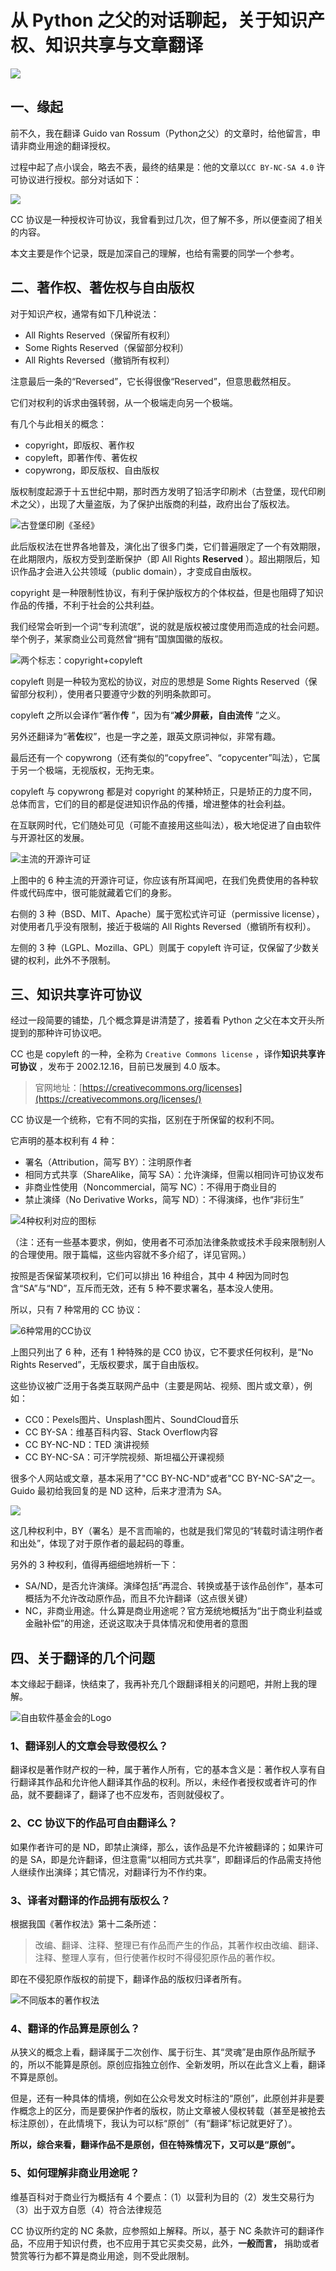 # 从 Python 之父的对话聊起，关于知识产权、知识共享与文章翻译

![](http://ww1.sinaimg.cn/large/68b02e3bly1g67oqe04moj24mo334hdv.jpg)

## 一、缘起

前不久，我在翻译 Guido van Rossum（Python之父）的文章时，给他留言，申请非商业用途的翻译授权。

过程中起了点小误会，略去不表，最终的结果是：他的文章以`CC BY-NC-SA 4.0` 许可协议进行授权。部分对话如下：

![](http://ww1.sinaimg.cn/large/68b02e3bly1g68cgyzcd7j20lr0mmtd9.jpg)

CC 协议是一种授权许可协议，我曾看到过几次，但了解不多，所以便查阅了相关的内容。

本文主要是作个记录，既是加深自己的理解，也给有需要的同学一个参考。

## 二、著作权、著佐权与自由版权

对于知识产权，通常有如下几种说法：

- All Rights Reserved（保留所有权利）
- Some Rights Reserved（保留部分权利）
- All Rights Reversed（撤销所有权利）

注意最后一条的“Reversed”，它长得很像“Reserved”，但意思截然相反。

它们对权利的诉求由强转弱，从一个极端走向另一个极端。

有几个与此相关的概念：

- copyright，即版权、著作权
- copyleft，即著作传、著佐权
- copywrong，即反版权、自由版权

版权制度起源于十五世纪中期，那时西方发明了铅活字印刷术（古登堡，现代印刷术之父），出现了大量盗版，为了保护出版商的利益，政府出台了版权法。

![古登堡印刷《圣经》](http://ww1.sinaimg.cn/large/68b02e3bly1g67q4lerr0j20jp0fawin.jpg)

此后版权法在世界各地普及，演化出了很多门类，它们普遍限定了一个有效期限，在此期限内，版权方受到垄断保护（即 All Rights **Reserved** ）。超出期限后，知识作品才会进入公共领域（public domain），才变成自由版权。

copyright 是一种限制性协议，有利于保护版权方的个体权益，但是也阻碍了知识作品的传播，不利于社会的公共利益。

我们经常会听到一个词“专利流氓”，说的就是版权被过度使用而造成的社会问题。举个例子，某家商业公司竟然曾“拥有”国旗国徽的版权。

![两个标志：copyright+copyleft](http://ww1.sinaimg.cn/large/68b02e3bly1g67azqplilj218k0mgacu.jpg)

copyleft 则是一种较为宽松的协议，对应的思想是 Some Rights Reserved（保留部分权利），使用者只要遵守少数的列明条款即可。

copyleft 之所以会译作“著作**传** ”，因为有“**减少屏蔽，自由流传** ”之义。

另外还翻译为“著**佐**权”，也是一字之差，跟英文原词神似，非常有趣。

最后还有一个 copywrong（还有类似的“copyfree”、“copycenter”叫法），它属于另一个极端，无视版权，无拘无束。

copyleft 与 copywrong 都是对 copyright 的某种矫正，只是矫正的力度不同，总体而言，它们的目的都是促进知识作品的传播，增进整体的社会利益。

在互联网时代，它们随处可见（可能不直接用这些叫法），极大地促进了自由软件与开源社区的发展。

![主流的开源许可证](http://ww1.sinaimg.cn/large/68b02e3bly1g67avtihqqj20go0af3zm.jpg)

上图中的 6 种主流的开源许可证，你应该有所耳闻吧，在我们免费使用的各种软件或代码库中，很可能就藏着它们的身影。

右侧的 3 种（BSD、MIT、Apache）属于宽松式许可证（permissive license），对使用者几乎没有限制，接近于极端的 All Rights Reversed（撤销所有权利）。

左侧的 3 种（LGPL、Mozilla、GPL）则属于 copyleft 许可证，仅保留了少数关键的权利，此外不予限制。

## 三、知识共享许可协议

经过一段简要的铺垫，几个概念算是讲清楚了，接着看 Python 之父在本文开头所提到的那种许可协议吧。

CC 也是 copyleft 的一种，全称为 `Creative Commons license` ，译作**知识共享许可协议** ，发布于 2002.12.16，目前已发展到 4.0 版本。

> 官网地址：[https://creativecommons.org/licenses](https://creativecommons.org/licenses/)

CC 协议是一个统称，它有不同的实指，区别在于所保留的权利不同。

它声明的基本权利有 4 种：

- 署名（Attribution，简写 BY）：注明原作者
- 相同方式共享（ShareAlike，简写 SA）：允许演绎，但需以相同许可协议发布
- 非商业性使用（Noncommercial，简写 NC）：不得用于商业目的
- 禁止演绎（No Derivative Works，简写 ND）：不得演绎，也作“非衍生”

![4种权利对应的图标](http://ww1.sinaimg.cn/large/68b02e3bly1g67drii1mgj22gy0mgdl8.jpg)

（注：还有一些基本要求，例如，使用者不可添加法律条款或技术手段来限制别人的合理使用。限于篇幅，这些内容就不多介绍了，详见官网。）

按照是否保留某项权利，它们可以排出 16 种组合，其中 4 种因为同时包含“SA”与“ND”，互斥而无效，还有 5 种不要求署名，基本没人使用。

所以，只有 7 种常用的 CC 协议：

![6种常用的CC协议](http://ww1.sinaimg.cn/large/68b02e3bly1g67dq8uvrej20qk0afta6.jpg)

上图只列出了 6 种，还有 1 种特殊的是 CC0 协议，它不要求任何权利，是“No Rights Reserved”，无版权要求，属于自由版权。

这些协议被广泛用于各类互联网产品中（主要是网站、视频、图片或文章），例如：

- CC0：Pexels图片、Unsplash图片、SoundCloud音乐
- CC BY-SA：维基百科内容、Stack Overflow内容
- CC BY-NC-ND：TED 演讲视频
- CC BY-NC-SA：可汗学院视频、斯坦福公开课视频

很多个人网站或文章，基本采用了"CC BY-NC-ND"或者"CC BY-NC-SA"之一。Guido 最初给我回复的是 ND 这种，后来才澄清为 SA。

![](http://ww1.sinaimg.cn/large/68b02e3bly1g67jx10d4dj21380mmwm5.jpg)

这几种权利中，BY（署名）是不言而喻的，也就是我们常见的“转载时请注明作者和出处”，体现了对于原作者的最起码的尊重。

另外的 3 种权利，值得再细细地辨析一下：

- SA/ND，是否允许演绎。演绎包括“再混合、转换或基于该作品创作”，基本可概括为不允许改动原作品，而且不允许翻译（这点很关键）
- NC，非商业用途。什么算是商业用途呢？官方笼统地概括为“出于商业利益或金融补偿”的用途，还说这取决于具体情况和使用者的意图

## 四、关于翻译的几个问题

本文缘起于翻译，快结束了，我再补充几个跟翻译相关的问题吧，并附上我的理解。

![自由软件基金会的Logo](http://ww1.sinaimg.cn/large/68b02e3bly1g67olbi7raj21hc068my5.jpg)

### 1、翻译别人的文章会导致侵权么？

翻译权是著作财产权的一种，属于著作人所有，它的基本含义是：著作权人享有自行翻译其作品和允许他人翻译其作品的权利。所以，未经作者授权或者许可的作品，就不要翻译了，翻译了也不应发布，否则就侵权了。

### 2、CC 协议下的作品可自由翻译么？

如果作者许可的是 ND，即禁止演绎，那么，该作品是不允许被翻译的；如果许可的是 SA，即是允许翻译，但注意需“以相同方式共享”，即翻译后的作品需支持他人继续作出演绎；其它情况，对翻译行为不作约束。

### 3、译者对翻译的作品拥有版权么？

根据我国《著作权法》第十二条所述：

> 改编、翻译、注释、整理已有作品而产生的作品，其著作权由改编、翻译、注释、整理人享有，但行使著作权时不得侵犯原作品的著作权。

即在不侵犯原作版权的前提下，翻译作品的版权归译者所有。

![不同版本的著作权法](http://ww1.sinaimg.cn/large/68b02e3bly1g67o9gc96qj20t90e4whs.jpg)

### 4、翻译的作品算是原创么？

从狭义的概念上看，翻译属于二次创作、属于衍生、其“灵魂”是由原作品所赋予的，所以不能算是原创。原创应指独立创作、全新发明，所以在此含义上看，翻译不算是原创。

但是，还有一种具体的情境，例如在公众号发文时标注的“原创”，此原创并非是要作概念上的区分，而是要保护作者的版权，防止文章被人侵权转载（甚至是被抢去标注原创），在此情境下，我认为可以标“原创”（有“翻译”标记就更好了）。

**所以，综合来看，翻译作品不是原创，但在特殊情况下，又可以是“原创”。** 

### 5、如何理解非商业用途呢？

维基百科对于商业行为概括有 4 个要点：（1）以营利为目的（2）发生交易行为（3）出于双方自愿（4）符合法律规范

CC 协议所约定的 NC 条款，应参照如上解释。所以，基于 NC 条款许可的翻译作品，不应用于知识付费，也不应用于其它买卖交易，此外，**一般而言，** 捐助或者赞赏等行为都不算是商业用途，则不受此限制。
